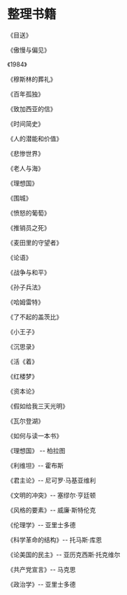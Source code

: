 # 整理书籍

《目送》

《傲慢与偏见》

《1984》

《穆斯林的葬礼》

《百年孤独》

《致加西亚的信》

《时间简史》

《人的潜能和价值》

《悲惨世界》

《老人与海》

《理想国》

《围城》

《愤怒的葡萄》

《推销员之死》

《麦田里的守望者》

《论语》

《战争与和平》

《孙子兵法》

《哈姆雷特》

《了不起的盖茨比》

《小王子》

《沉思录》

《活《着》

《红楼梦》

《资本论》

《假如给我三天光明》

《瓦尔登湖》

《如何与读一本书》

《理想国》 -- 柏拉图

《利维坦》-- 霍布斯

《君主论》-- 尼可罗·马基亚维利

《文明的冲突》-- 塞缪尔·亨廷顿

《风格的要素》-- 威廉·斯特伦克

《伦理学》-- 亚里士多德

《科学革命的结构》-- 托马斯·库恩

《论美国的民主》-- 亚历克西斯·托克维尔

《共产党宣言》-- 马克思

《政治学》-- 亚里士多德